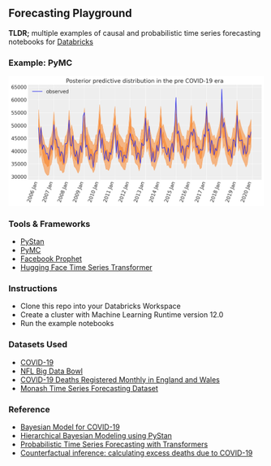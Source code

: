 ## Forecasting Playground

**TLDR;** multiple examples of causal and probabilistic time series forecasting notebooks for [Databricks](https://www.databricks.com)

### Example: PyMC

<img src="https://github.com/rafaelvp-db/forecasting-playground/raw/master/img/posterior_covid.png" />

### Tools & Frameworks

* [PyStan](https://pystan.readthedocs.io/en/latest/)
* [PyMC](https://www.pymc.io/welcome.html)
* [Facebook Prophet](https://facebook.github.io/prophet/)
* [Hugging Face Time Series Transformer](https://huggingface.co/docs/transformers/model_doc/time_series_transformer)

### Instructions

* Clone this repo into your Databricks Workspace
* Create a cluster with Machine Learning Runtime version 12.0
* Run the example notebooks

### Datasets Used

* [COVID-19](https://www.kaggle.com/datasets/imdevskp/corona-virus-report)
* [NFL Big Data Bowl](https://www.kaggle.com/c/nfl-big-data-bowl-2022)
* [COVID-19 Deaths Registered Monthly in England and Wales](https://github.com/pymc-devs/pymc-examples/blob/2022.12.0/examples/data/deaths_and_temps_england_wales.csv)
* [Monash Time Series Forecasting Dataset](https://huggingface.co/datasets/monash_tsf)

### Reference

* [Bayesian Model for COVID-19](https://www.kaggle.com/code/bpavlyshenko/bayesian-model-for-covid-19-spread-prediction/log)
* [Hierarchical Bayesian Modeling using PyStan](https://www.kaggle.com/code/kyonaganuma/hierarchical-bayesian-modeling-using-pystan)
* [Probabilistic Time Series Forecasting with Transformers](https://huggingface.co/blog/time-series-transformers)
* [Counterfactual inference: calculating excess deaths due to COVID-19](https://github.com/pymc-devs/pymc-examples/blob/2022.12.0/examples/causal_inference/excess_deaths.ipynb)
